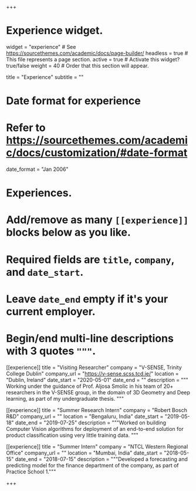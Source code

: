 +++
# Experience widget.
widget = "experience"  # See https://sourcethemes.com/academic/docs/page-builder/
headless = true  # This file represents a page section.
active = true  # Activate this widget? true/false
weight = 40  # Order that this section will appear.

title = "Experience"
subtitle = ""

# Date format for experience
#   Refer to https://sourcethemes.com/academic/docs/customization/#date-format
date_format = "Jan 2006"

# Experiences.
#   Add/remove as many `[[experience]]` blocks below as you like.
#   Required fields are `title`, `company`, and `date_start`.
#   Leave `date_end` empty if it's your current employer.
#   Begin/end multi-line descriptions with 3 quotes `"""`.
[[experience]]
  title = "Visiting Researcher"
  company = "V-SENSE, Trinity College Dublin"
  company_url = "https://v-sense.scss.tcd.ie/"
  location = "Dublin, Ireland"
  date_start = "2020-05-01"
  date_end = ""
  description = """ Working under the guidance of Prof. Aljosa Smolic in his team of 20+ researchers in the V-SENSE group, in the domain of 3D Geometry and Deep learning, as part of my undergraduate thesis.
  """

[[experience]]
  title = "Summer Research Intern"
  company = "Robert Bosch R&D"
  company_url = ""
  location = "Bengaluru, India"
  date_start = "2019-05-18"
  date_end = "2019-07-25"
  description = """Worked on building Computer Vision algorithms for deployment of an end-to-end solution for product classification using very little training data.
"""

[[experience]]
  title = "Summer Intern"
  company = "NTCL Western Regional Office"
  company_url = ""
  location = "Mumbai, India"
  date_start = "2018-05-15"
  date_end = "2018-07-15"
  description = """Developed a forecasting and predicting model for the finance department of the company, as part of Practice School 1."""

+++
